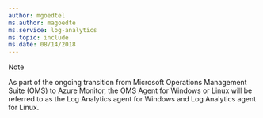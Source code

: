 ```yaml
--- 
author: mgoedtel
ms.author: magoedte
ms.service: log-analytics
ms.topic: include
ms.date: 08/14/2018
--- 
```


>[!NOTE]
>As part of the ongoing transition from Microsoft Operations Management Suite (OMS) to Azure Monitor, the OMS Agent for Windows or Linux will be referred to as the Log Analytics agent for Windows and Log Analytics agent for Linux.  
